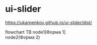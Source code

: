 # ui-slider

https://ukarpenkov.github.io/ui-slider/dist/

flowchart TB
node1[Форма 1]  
 node2(Форма 2)
